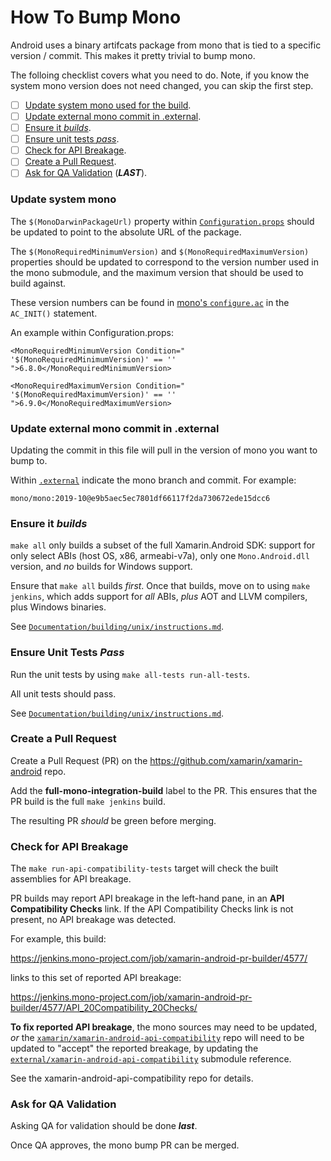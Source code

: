 # How To Bump Mono

Android uses a binary artifcats package from mono that is tied to a specific version / commit. This makes it pretty trivial to bump mono.

The folloing checklist covers what you need to do.  Note, if you know the system mono version does not need changed, you can skip the first step.

  - [ ] [Update system mono used for the build](#update-system-mono).
  - [ ] [Update external mono commit in .external](#update-mono-external-commit).
  - [ ] [Ensure it *builds*](#build).
  - [ ] [Ensure unit tests *pass*](#unit-tests).
  - [ ] [Check for API Breakage](#api-validation).
  - [ ] [Create a Pull Request](#create-pr).
  - [ ] [Ask for QA Validation](#qa-validation) (***LAST***).

<a name="update-system-mono" />

### Update system mono

The `$(MonoDarwinPackageUrl)` property within [`Configuration.props`](../../Configuration.props)
should be updated to point to the absolute URL of the package.

The `$(MonoRequiredMinimumVersion)` and `$(MonoRequiredMaximumVersion)` properties
should be updated to correspond to the version number used in the mono submodule, and
the maximum version that should be used to build against.

These version numbers can be found in
[mono's `configure.ac`](https://github.com/mono/mono/blob/master/configure.ac)
in the `AC_INIT()` statement.

An example within Configuration.props:

`<MonoRequiredMinimumVersion Condition=" '$(MonoRequiredMinimumVersion)' == '' ">6.8.0</MonoRequiredMinimumVersion>`

`<MonoRequiredMaximumVersion Condition=" '$(MonoRequiredMaximumVersion)' == '' ">6.9.0</MonoRequiredMaximumVersion>`

<a name="update-mono-external-commit" />

### Update external mono commit in .external

Updating the commit in this file will pull in the version of mono you want to bump to. 

Within [`.external`](../../.external) indicate the mono branch and commit.  For example:

`mono/mono:2019-10@e9b5aec5ec7801df66117f2da730672ede15dcc6`

<a name="build" />

### Ensure it *builds*

`make all` only builds a subset of the full Xamarin.Android SDK: support
for only select ABIs (host OS, x86, armeabi-v7a), only one `Mono.Android.dll`
version, and *no* builds for Windows support.

Ensure that `make all` builds *first*.  Once that builds, move on to using
`make jenkins`, which adds support for *all* ABIs, *plus* AOT and LLVM
compilers, plus Windows binaries.

See [`Documentation/building/unix/instructions.md`](../building/unix/instructions.md).


<a name="unit-tests" />

### Ensure Unit Tests *Pass*

Run the unit tests by using `make all-tests run-all-tests`.

All unit tests should pass.

See [`Documentation/building/unix/instructions.md`](../building/unix/instructions.md).


<a name="create-pr" />

### Create a Pull Request

Create a Pull Request (PR) on the https://github.com/xamarin/xamarin-android repo.

Add the **full-mono-integration-build** label to the PR.  This ensures that
the PR build is the full `make jenkins` build.

The resulting PR *should* be green before merging.


<a name="api-validation" />

### Check for API Breakage

The `make run-api-compatibility-tests` target will check the built assemblies
for API breakage.

PR builds may report API breakage in the left-hand pane, in an
**API Compatibility Checks** link.  If the API Compatibility Checks link is
not present, no API breakage was detected.

For example, this build:

<https://jenkins.mono-project.com/job/xamarin-android-pr-builder/4577/>

links to this set of reported API breakage:

<https://jenkins.mono-project.com/job/xamarin-android-pr-builder/4577/API_20Compatibility_20Checks/>

**To fix reported API breakage**, the mono sources may need to be updated, *or*
the [`xamarin/xamarin-android-api-compatibility`](https://github.com/xamarin/xamarin-android-api-compatibility/)
repo will need to be updated to "accept" the reported breakage, by updating
the [`external/xamarin-android-api-compatibility`](../../external) submodule
reference.

See the xamarin-android-api-compatibility repo for details.


<a name="qa-validation" />

### Ask for QA Validation

Asking QA for validation should be done ***last***.

Once QA approves, the mono bump PR can be merged.

